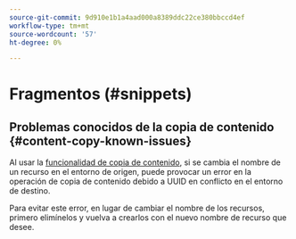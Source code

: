 ```yaml
---
source-git-commit: 9d910e1b1a4aad000a8389ddc22ce380bbccd4ef
workflow-type: tm+mt
source-wordcount: '57'
ht-degree: 0%

---
```

# Fragmentos (#snippets)

## Problemas conocidos de la copia de contenido {#content-copy-known-issues}

Al usar la [funcionalidad de copia de contenido](/help/using/content-copy.md), si se cambia el nombre de un recurso en el entorno de origen, puede provocar un error en la operación de copia de contenido debido a UUID en conflicto en el entorno de destino.

Para evitar este error, en lugar de cambiar el nombre de los recursos, primero elimínelos y vuelva a crearlos con el nuevo nombre de recurso que desee.
